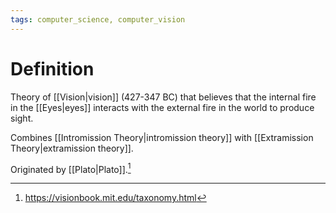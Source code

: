 ```yaml
---
tags: computer_science, computer_vision
---
```


# Definition

Theory of [[Vision|vision]] (427-347 BC) that believes that the internal fire in the [[Eyes|eyes]] interacts with the external fire in the world to produce sight.

Combines [[Intromission Theory|intromission theory]] with [[Extramission Theory|extramission theory]].

Originated by [[Plato|Plato]].[^1]

[^1]: https://visionbook.mit.edu/taxonomy.html